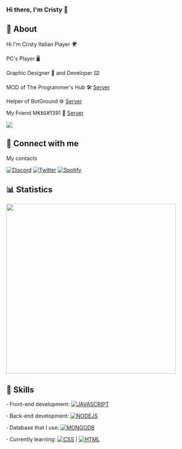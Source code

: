 <div align="left">
  <div>
    
### Hi there, I'm Cristy 👋

## 📄 About

Hi I'm Cristy Italian Player :earth_africa:

PC's Player 🖥️

Graphic Designer :art: and Developer :keyboard:

MOD of The Programmer's Hub 🛠️ [Server](https://discord.gg/tXQ9m2sMdh)

Helper of BotGround :gear: [Server](https://discord.gg/)

My Friend M€𝐭Տ#1391 🤝 [Server](https://discord.gg/nSgN4fSmrA)
    
  </div>
</div>

<div align="left">
  <a href="https://discord.com/users/587009268465795082" target="_blank"><img src="https://lanyard.cnrad.dev/api/587009268465795082?idleMessage=Watching something&bg=282a36&border=10px"></a>
</div>

## 🔗 Connect with me

My contacts

[![Discord](https://img.shields.io/badge/Discord-7289DA?style=for-the-badge&logo=discord&logoColor=white)](https://discord.gg/JmgehPSDD6)
[![Twitter](https://img.shields.io/badge/Twitter-1a8cd8?style=for-the-badge&logo=twitter&logoColor=white)](https://twitter.com/sonoCristy)
[![Spotify](https://img.shields.io/badge/Spotify-1fdf64?style=for-the-badge&logo=spotify&logoColor=white)](https://open.spotify.com/user/cscognamiglio06?si=7ca09316c07a4f51)

## 📊 Statistics

<div align="left"> 
  <a href="https://www.google.it/" target="_blank"><img width="450vh" src="https://github-readme-stats.vercel.app/api?username=sonoCristy&theme=github_dark&show_icons=true&hide=contribs,prs&width=5000px"></a>
</div>

## 👀 Skills

**·** Front-end development: [![JAVASCRIPT](https://camo.githubusercontent.com/1c2c77ac59069dfcef9352aeab50dc2d8866ced09d738413dfd63967ab91bac5/68747470733a2f2f696d672e736869656c64732e696f2f62616467652f2d4a6176617363726970742d626c61636b3f266c6f676f3d6a617661736372697074)](https://camo.githubusercontent.com/1c2c77ac59069dfcef9352aeab50dc2d8866ced09d738413dfd63967ab91bac5/68747470733a2f2f696d672e736869656c64732e696f2f62616467652f2d4a6176617363726970742d626c61636b3f266c6f676f3d6a617661736372697074)

**·** Back-end development: [![NODEJS](https://camo.githubusercontent.com/5d2064bd5b165cd977c66a3429ae8d1564a3eee36c529294b5b94c4ecb3fdbe6/68747470733a2f2f696d672e736869656c64732e696f2f62616467652f2d4e6f64652e6a732d626c61636b3f266c6f676f3d6e6f64652e6a73)](https://camo.githubusercontent.com/5d2064bd5b165cd977c66a3429ae8d1564a3eee36c529294b5b94c4ecb3fdbe6/68747470733a2f2f696d672e736869656c64732e696f2f62616467652f2d4e6f64652e6a732d626c61636b3f266c6f676f3d6e6f64652e6a73)

**·** Database that I use: [![MONGODB](https://camo.githubusercontent.com/ae870cc624f2aba78718acf44d4c7b386431aa77f1962bf52292cca2b9556e66/68747470733a2f2f696d672e736869656c64732e696f2f62616467652f2d4d6f6e676f44422d626c61636b3f266c6f676f3d6d6f6e676f6462)](https://camo.githubusercontent.com/ae870cc624f2aba78718acf44d4c7b386431aa77f1962bf52292cca2b9556e66/68747470733a2f2f696d672e736869656c64732e696f2f62616467652f2d4d6f6e676f44422d626c61636b3f266c6f676f3d6d6f6e676f6462)

**·** Currently learning: [![CSS](https://camo.githubusercontent.com/fd61d6ca4bc327aaaaa1754c6d68fc78af823fc7c6cacd793787b4e0f53aa066/68747470733a2f2f696d672e736869656c64732e696f2f62616467652f2d4353532d626c61636b3f266c6f676f3d63737333)](https://camo.githubusercontent.com/fd61d6ca4bc327aaaaa1754c6d68fc78af823fc7c6cacd793787b4e0f53aa066/68747470733a2f2f696d672e736869656c64732e696f2f62616467652f2d4353532d626c61636b3f266c6f676f3d63737333) | [![HTML](https://camo.githubusercontent.com/e305664dc3cd700bbc80c99d36cd7feafd872a1526e841ddf3809c6678a6939e/68747470733a2f2f696d672e736869656c64732e696f2f62616467652f2d48544d4c2d626c61636b3f266c6f676f3d68746d6c35)](https://camo.githubusercontent.com/e305664dc3cd700bbc80c99d36cd7feafd872a1526e841ddf3809c6678a6939e/68747470733a2f2f696d672e736869656c64732e696f2f62616467652f2d48544d4c2d626c61636b3f266c6f676f3d68746d6c35)